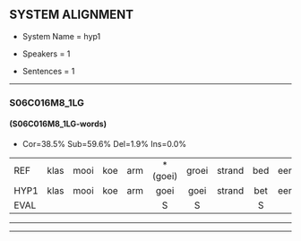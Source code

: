 
## SYSTEM ALIGNMENT

- System Name = hyp1

- Speakers = 1

- Sentences = 1

---

### S06C016M8_1LG

#### (S06C016M8_1LG-words)

- Cor=38.5%	Sub=59.6%	Del=1.9%	Ins=0.0%

|  |  |  |  |  |  |  |  |  |  |  |  |  |  |  |  |  |  |  |  |  |  |  |  |  |  |  |  |  |  |  |  |  |  |  |  |  |  |  |  |  |  |  |  |  |  |  |  |  |  |  |  |  |
|:--- |:---:|:---:|:---:|:---:|:---:|:---:|:---:|:---:|:---:|:---:|:---:|:---:|:---:|:---:|:---:|:---:|:---:|:---:|:---:|:---:|:---:|:---:|:---:|:---:|:---:|:---:|:---:|:---:|:---:|:---:|:---:|:---:|:---:|:---:|:---:|:---:|:---:|:---:|:---:|:---:|:---:|:---:|:---:|:---:|:---:|:---:|:---:|:---:|:---:|:---:|:---:|:---:|
| REF | klas | mooi | koe | arm | *(goei) | groei | strand | bed | eerst | voor | draai | * | * | * | * | sjaal | herfst | duur | straat | leeuw | *(chocola) | clown | * | hoek | krant | hout | vriend | gauw | chips | groen | feest | reis | jas | huis | paard | *(vrij) | vijf | muts | nieuw | *(kit) | kind | bang | oog | zacht | * | schoen | plas | neus | * | knoop | plank | plank |
| HYP1 | klas | mooi | koe | arm | goei | goei | strand | bet | eerst | voor | drai | slaa | sjai | sla | s | sjal | herfst | duur | straat |  | neeuw | chocola | sloon | hoek | krant | haud | reent | ou | schip | roen | feest | res | jas | vus | peht | vi | vif | nut | niew | kid | kin | bang | oog | zacht | koea | schoen | plas | neis | ko | knop | plk | plank |
| EVAL |  |  |  |  | S | S |  | S |  |  | S | S | S | S | S | S |  |  |  | D | S | S | S |  |  | S | S | S | S | S |  | S |  | S | S | S | S | S | S | S | S |  |  |  | S |  |  | S | S | S | S |  |
---

---
